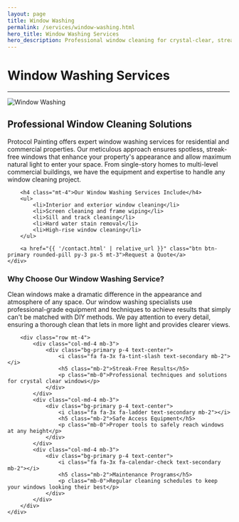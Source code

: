 ```yaml
---
layout: page
title: Window Washing
permalink: /services/window-washing.html
hero_title: Window Washing Services
hero_description: Professional window cleaning for crystal-clear, streak-free results that enhance your property's appearance and natural light.
---
```


<div class="text-center mx-auto mb-5" style="max-width: 500px;">
    <h1 class="display-5">Window Washing Services</h1>
    <hr class="w-25 mx-auto text-primary" style="opacity: 1;">
</div>

<div class="row">
    <div class="col-lg-6">
        <img class="img-fluid w-100 mb-4" src="{{ '/img/window-washing.png' | relative_url }}" alt="Window Washing">
    </div>
    <div class="col-lg-6">
        <h2>Professional Window Cleaning Solutions</h2>
        <p>Protocol Painting offers expert window washing services for residential and commercial properties. Our meticulous approach ensures spotless, streak-free windows that enhance your property's appearance and allow maximum natural light to enter your space. From single-story homes to multi-level commercial buildings, we have the equipment and expertise to handle any window cleaning project.</p>
        
        <h4 class="mt-4">Our Window Washing Services Include</h4>
        <ul>
            <li>Interior and exterior window cleaning</li>
            <li>Screen cleaning and frame wiping</li>
            <li>Sill and track cleaning</li>
            <li>Hard water stain removal</li>
            <li>High-rise window cleaning</li>
        </ul>
        
        <a href="{{ '/contact.html' | relative_url }}" class="btn btn-primary rounded-pill py-3 px-5 mt-3">Request a Quote</a>
    </div>
</div>

<div class="row mt-5">
    <div class="col-12">
        <h3>Why Choose Our Window Washing Service?</h3>
        <p>Clean windows make a dramatic difference in the appearance and atmosphere of any space. Our window washing specialists use professional-grade equipment and techniques to achieve results that simply can't be matched with DIY methods. We pay attention to every detail, ensuring a thorough clean that lets in more light and provides clearer views.</p>
        
        <div class="row mt-4">
            <div class="col-md-4 mb-3">
                <div class="bg-primary p-4 text-center">
                    <i class="fa fa-3x fa-tint-slash text-secondary mb-2"></i>
                    <h5 class="mb-2">Streak-Free Results</h5>
                    <p class="mb-0">Professional techniques and solutions for crystal clear windows</p>
                </div>
            </div>
            <div class="col-md-4 mb-3">
                <div class="bg-primary p-4 text-center">
                    <i class="fa fa-3x fa-ladder text-secondary mb-2"></i>
                    <h5 class="mb-2">Safe Access Equipment</h5>
                    <p class="mb-0">Proper tools to safely reach windows at any height</p>
                </div>
            </div>
            <div class="col-md-4 mb-3">
                <div class="bg-primary p-4 text-center">
                    <i class="fa fa-3x fa-calendar-check text-secondary mb-2"></i>
                    <h5 class="mb-2">Maintenance Programs</h5>
                    <p class="mb-0">Regular cleaning schedules to keep your windows looking their best</p>
                </div>
            </div>
        </div>
    </div>
</div>